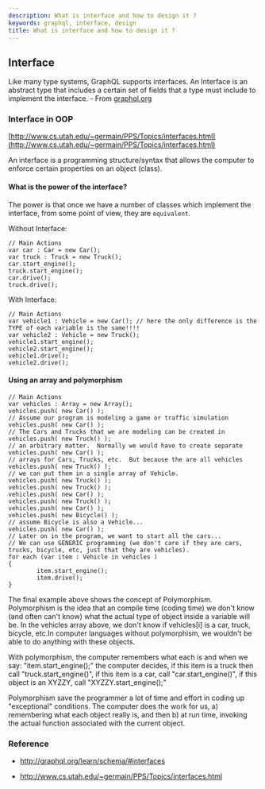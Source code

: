 ```yaml
---
description: What is interface and how to design it ?
keywords: graphql, interface, design
title: What is interface and how to design it ?
---
```


## Interface

Like many type systems, GraphQL supports interfaces. An Interface is an abstract type that includes a certain set of fields that a type must include to implement the interface. - From [graphql.org](http://graphql.org/learn/schema/#interfaces)

### Interface in OOP

[http://www.cs.utah.edu/~germain/PPS/Topics/interfaces.html](http://www.cs.utah.edu/~germain/PPS/Topics/interfaces.html)


An interface is a programming structure/syntax that allows the computer to enforce certain properties on an object (class).

#### What is the power of the interface?

The power is that once we have a number of classes which implement the interface, from some point of view, they are `equivalent`.

Without Interface:

```
// Main Actions
var car : Car = new Car();
var truck : Truck = new Truck();
car.start_engine();
truck.start_engine();
car.drive();
truck.drive();
```

With Interface:

```
// Main Actions
var vehicle1 : Vehicle = new Car(); // here the only difference is the TYPE of each variable is the same!!!!
var vehicle2 : Vehicle = new Truck();
vehicle1.start_engine();
vehicle2.start_engine();
vehicle1.drive();
vehicle2.drive();
```

#### Using an array and polymorphism

```
// Main Actions
var vehicles : Array = new Array();
vehicles.push( new Car() );
// Assume our program is modeling a game or traffic simulation
vehicles.push( new Car() );
// The Cars and Trucks that we are modeling can be created in
vehicles.push( new Truck() );
// an arbitrary matter.  Normally we would have to create separate
vehicles.push( new Car() );
// arrays for Cars, Trucks, etc.  But because the are all vehicles
vehicles.push( new Truck() );
// we can put them in a single array of Vehicle.
vehicles.push( new Truck() );
vehicles.push( new Truck() );
vehicles.push( new Car() );
vehicles.push( new Truck() );
vehicles.push( new Car() );
vehicles.push( new Bicycle() );
// assume Bicycle is also a Vehicle...
vehicles.push( new Car() );
// Later on in the program, we want to start all the cars...
// We can use GENERIC programming (we don't care if they are cars, trucks, bicycle, etc, just that they are vehicles).
for each (var item : Vehicle in vehicles )
{
		item.start_engine();
		item.drive();
}
```

The final example above shows the concept of Polymorphism. Polymorphism is the idea that an compile time (coding time) we don't know (and often can't know) what the actual type of object inside a variable will be. In the vehicles array above, we don't know if vehicles[i] is a car, truck, bicycle, etc.In computer languages without polymorphism, we wouldn't be able to do anything with these objects.

With polymorphism, the computer remembers what each is and when we say: "item.start_engine();" the computer decides, if this item is a truck then call "truck.start_engine()", if this item is a car, call "car.start_engine()", if this object is an XYZZY, call "XYZZY.start_engine();"

Polymorphism save the programmer a lot of time and effort in coding up "exceptional" conditions. The computer does the work for us, a) remembering what each object really is, and then b) at run time, invoking the actual function associated with the current object.

### Reference

- http://graphql.org/learn/schema/#interfaces

- http://www.cs.utah.edu/~germain/PPS/Topics/interfaces.html
